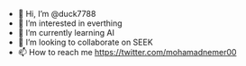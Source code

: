 - 👋 Hi, I’m @duck7788
- 👀 I’m interested in everthing
- 🌱 I’m currently learning AI
- 💞️ I’m looking to collaborate on SEEK
- 📫 How to reach me https://twitter.com/mohamadnemer00

<!---
duck7788/duck7788 is a ✨ special ✨ repository because its `README.md` (this file) appears on your GitHub profile.
You can click the Preview link to take a look at your changes.
--->
